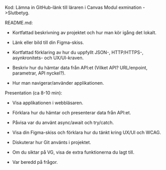 Kod: Lämna in GitHub-länk till läraren i Canvas Modul exmination ->Slutbetyg.

README.md:

- Kortfattad beskrivning av projektet och hur man kör igång det lokalt.

- Länk eller bild till din Figma-skiss.

- Kortfattad förklaring av hur du uppfyllt JSON-, HTTP/HTTPS-, asynkronitets- och UX/UI-kraven.

- Beskriv hur du hämtar data från API:et (Vilket API? URL/enpoint, parametrar, API nyckel?).

- Hur man navigerar/använder applikationen.

Presentation (ca 8-10 min):

- Visa applikationen i webbläsaren.

- Förklara hur du hämtar och presenterar data från API:et.

- Påvisa var du använt async/await och try/catch.

- Visa din Figma-skiss och förklara hur du tänkt kring UX/UI och WCAG.

- Diskuterar hur Git använts i projektet.

- Om du siktar på VG, visa de extra funktionerna du lagt till.

- Var beredd på frågor.

